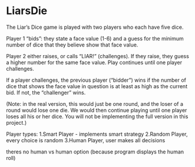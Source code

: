 # LiarsDie

The Liar’s Dice game is played with two players who each have five dice.

Player 1 “bids”: they state a face value (1-6) and a guess for the minimum number of dice that they believe show that face value.

Player 2 either raises, or calls “LIAR!” (challenges). If they raise, they guess a higher number for the same face value. Play continues until one player challenges. 

If a player challenges, the previous player (“bidder”) wins if the number of dice that shows the face value in question is at least as high as the current bid. If not, the “challenger” wins.

(Note: in the real version, this would just be one round, and the loser of a round would lose one die. We would then continue playing until one player loses all his or her dice. You will not be implementing the full version in this project.)

Player types:
1.Smart Player - implements smart strategy
2.Random Player, every choice is random
3.Human Player, user makes all decisions

theres no human vs human option (because program displays the human roll)
